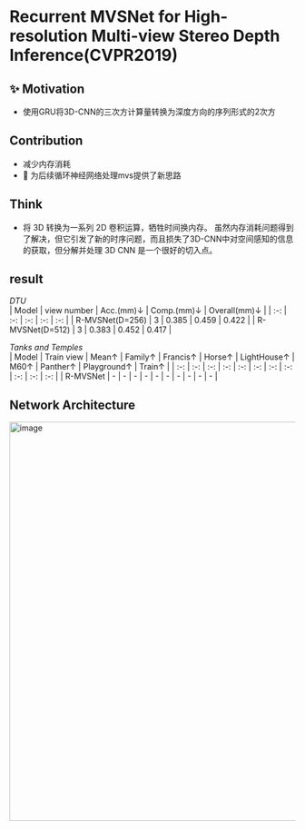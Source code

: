 # Recurrent MVSNet for High-resolution Multi-view Stereo Depth Inference(CVPR2019)


## :sparkles: Motivation
- 使用GRU将3D-CNN的三次方计算量转换为深度方向的序列形式的2次方

## Contribution
- 减少内存消耗
- :dizzy:	为后续循环神经网络处理mvs提供了新思路

## Think
- 将 3D 转换为一系列 2D 卷积运算，牺牲时间换内存。 虽然内存消耗问题得到了解决，但它引发了新的时序问题，而且损失了3D-CNN中对空间感知的信息的获取，但分解并处理 3D CNN 是一个很好的切入点。

## result
 
*DTU*  
| Model | view number | Acc.(mm)↓ | Comp.(mm)↓ | Overall(mm)↓ |
| :-: | :-: | :-: | :-: | :-: |
| R-MVSNet(D=256) | 3 | 0.385 | 0.459 | 0.422 |
| R-MVSNet(D=512) | 3 | 0.383 | 0.452 | 0.417 |

*Tanks and Temples*  
| Model | Train view | Mean↑ | Family↑ | Francis↑ | Horse↑ | LightHouse↑ | M60↑ | Panther↑ | Playground↑ | Train↑ |
| :-: | :-: | :-: | :-: | :-: | :-: | :-: | :-: | :-: | :-: | :-: |
| R-MVSNet | - | - | - | - | - | - | - | - | - | - |

## Network Architecture

<img width="703" alt="image" src="https://github.com/elleryw0518/MVS/assets/101634608/7a349e37-69ea-4e08-aa4e-f0541bf4b6d3">

